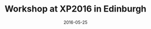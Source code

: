 ---
layout: default
date: 2016-05-25
title: Workshop at XP2016 in Edinburgh
link: "http://conf.xp2016.org/"
---